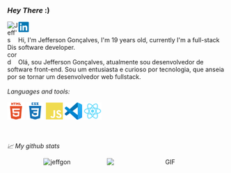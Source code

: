 ### <b><i>Hey There</i></b> :)
<a href="">
  <img align="left" alt="Jeff's Discord" width="25px" src="https://raw.githubusercontent.com/peterthehan/peterthehan/master/assets/discord.svg" />
</a>
<a href="https://www.linkedin.com/in/jeffgonlima/">
  <img align="left" alt="Jeff's LinkedIN" width="25px" src="https://raw.githubusercontent.com/devicons/devicon/1119b9f84c0290e0f0b38982099a2bd027a48bf1/icons/linkedin/linkedin-original.svg" />
</a>
<br></br>
Hi, I'm Jefferson Gonçalves, I'm 19 years old, currently I'm a full-stack software developer.
<br></br>
Olá, sou Jefferson Gonçalves, atualmente sou desenvolvedor de software front-end. Sou um entusiasta e curioso por tecnologia, que anseia por se tornar um desenvolvedor web fullstack.
<br></br>
<i>Languages and tools:</i>  
<br></br>
<div>
  <code><img height="40" src="https://raw.githubusercontent.com/devicons/devicon/1119b9f84c0290e0f0b38982099a2bd027a48bf1/icons/html5/html5-plain-wordmark.svg"></code>
  <code><img height="40" src="https://raw.githubusercontent.com/devicons/devicon/1119b9f84c0290e0f0b38982099a2bd027a48bf1/icons/css3/css3-plain-wordmark.svg"></code>
  <code><img height="40" src="https://raw.githubusercontent.com/devicons/devicon/1119b9f84c0290e0f0b38982099a2bd027a48bf1/icons/javascript/javascript-plain.svg"></code>
  <code><img height="40" src="https://raw.githubusercontent.com/devicons/devicon/master/icons/vscode/vscode-original.svg"></code>
  <code><img height="40" src="https://raw.githubusercontent.com/devicons/devicon/1119b9f84c0290e0f0b38982099a2bd027a48bf1/icons/react/react-original.svg"></code>
  
  
  
 </div>
<br></br>


<i>📈 My github stats</i>

<p align="center"> <img src="https://github-readme-stats.vercel.app/api?username=jeffgon&show_icons=true&theme=gotham" alt="jeffgon" />
  
<img align="right" alt="GIF" src="https://github.com/abhisheknaiidu/abhisheknaiidu/blob/master/code.gif?raw=true" width="275" height="195" />
